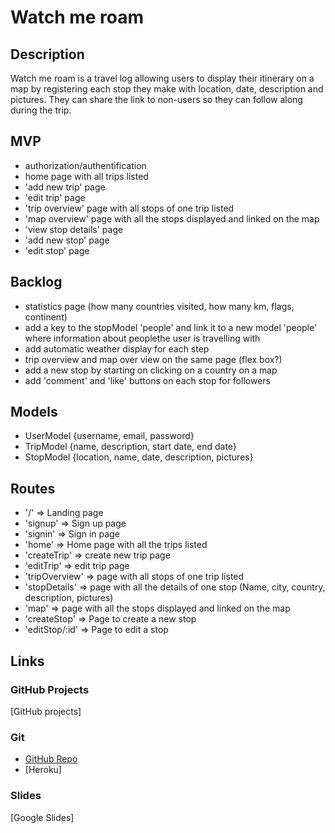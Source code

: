 # Watch me roam

## Description
Watch me roam is a travel log allowing users to display their itinerary on a map by registering each stop they make with location, date, description and pictures. They can share the link to non-users so they can follow along during the trip.

## MVP 
- authorization/authentification
- home page with all trips listed
- 'add new trip' page
- 'edit trip' page
- 'trip overview' page with all stops of one trip listed
- 'map overview' page with all the stops displayed and linked on the map
- 'view stop details' page
- 'add new stop' page
- 'edit stop' page


## Backlog

- statistics page (how many countries visited, how many km, flags, continent)
- add a key to the stopModel 'people' and link it to a new model 'people' where information about peoplethe user is travelling with
- add automatic weather display for each step
- trip overview and map over view on the same page (flex box?)
- add a new stop by starting on clicking on a country on a map
- add 'comment' and 'like' buttons on each stop for followers

## Models

- UserModel {username, email, password}
- TripModel {name, description, start date, end date}
- StopModel {location, name, date, description, pictures}


## Routes

- '/'  => Landing page
- 'signup'  =>  Sign up page
- 'signin'  =>  Sign in page
- 'home'  =>  Home page with all the trips listed
- 'createTrip' => create new trip page
- 'editTrip' => edit trip page
- 'tripOverview' => page with all stops of one trip listed
- 'stopDetails' => page with all the details of one stop (Name, city, country, description, pictures)
- 'map' => page with all the stops displayed and linked on the map
- 'createStop'  =>  Page to create a new stop
- 'editStop/:id'  =>  Page to edit a stop


## Links


### GitHub Projects
[GitHub projects]


### Git
- [GitHub Repo](https://github.com/justinebenevent/watch-me-roam/)
- [Heroku]


### Slides
[Google Slides]
